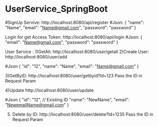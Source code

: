 # UserService_SpringBoot

#SignUp Servive:
http://localhost:8080/api/register
#Json:
{
  "name": "Name",
  "email": "Name@gmail.com",
  "password": "password"
}

Login for get Access Token:
http://localhost:8080/api/login
#Json:
{
  "email": "Name@gmail.com",
  "password": "password"
}

User Service :
1)GetAll:
http://localhost:8080/user/getall
2)Create User:
http://localhost:8080/user/add

#Json
  {
        "id": "12",
        "name": "Name",
        "email": "Name@gmail.com"
    }
    
3)GetByID:
http://localhost:8080/user/getbyid?Id=123
Pass the ID in Request Param

4)Update
http://localhost:8080/user/update

#Json
 {
        "id": "12", // Existing ID
        "name": "NewName",
        "email": "NewemailName@gmail.com"
    }

 5) Delete by ID:
 http://localhost:8080/user/delete?Id=1235
Pass the ID in Request Param
   

    
